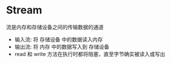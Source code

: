 # Stream
流是内存和存储设备之间的传输数据的通道 
- 输入流: 将 存储设备 中的数据读入内存 
- 输出流: 将 内存 中的数据写入到 存储设备
- read 和 write 方法在执行时都将阻塞，直至字节确实被读入或写出